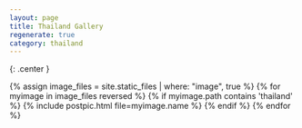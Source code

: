 ```yaml
---
layout: page
title: Thailand Gallery
regenerate: true
category: thailand
---
```

{: .center }

{% assign image_files = site.static_files | where: "image", true %}
{% for myimage in image_files reversed %}
  {% if myimage.path contains 'thailand' %}
  {% include postpic.html file=myimage.name %}
  {% endif %}
{% endfor %}
